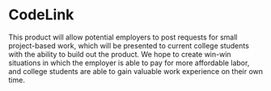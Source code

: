 # CodeLink
This product will allow potential employers to post requests for small project-based work, which will be presented to current college students with the ability to build out the product.  We hope to create win-win situations in which the employer is able to pay for more affordable labor, and college students are able to gain valuable work experience on their own time.
